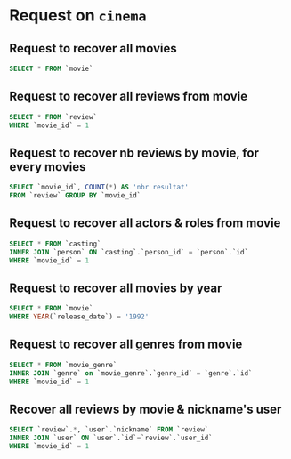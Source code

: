 # Request on `cinema`

## Request to recover all movies

```sql
SELECT * FROM `movie`
```

## Request to recover all reviews from movie

```sql
SELECT * FROM `review`
WHERE `movie_id` = 1
```

## Request to recover nb reviews by movie, for every movies

```sql
SELECT `movie_id`, COUNT(*) AS 'nbr resultat' 
FROM `review` GROUP BY `movie_id`
```

## Request to recover all actors & roles from movie

```sql
SELECT * FROM `casting` 
INNER JOIN `person` ON `casting`.`person_id` = `person`.`id`
WHERE `movie_id` = 1
```

## Request to recover all movies by year

```sql
SELECT * FROM `movie`
WHERE YEAR(`release_date`) = '1992'
```

## Request to recover all genres from movie

```sql
SELECT * FROM `movie_genre`
INNER JOIN `genre` on `movie_genre`.`genre_id` = `genre`.`id`
WHERE `movie_id` = 1
```

## Recover all reviews by movie & nickname's user

```sql
SELECT `review`.*, `user`.`nickname` FROM `review`
INNER JOIN `user` ON `user`.`id`=`review`.`user_id`
WHERE `movie_id` = 1
```
